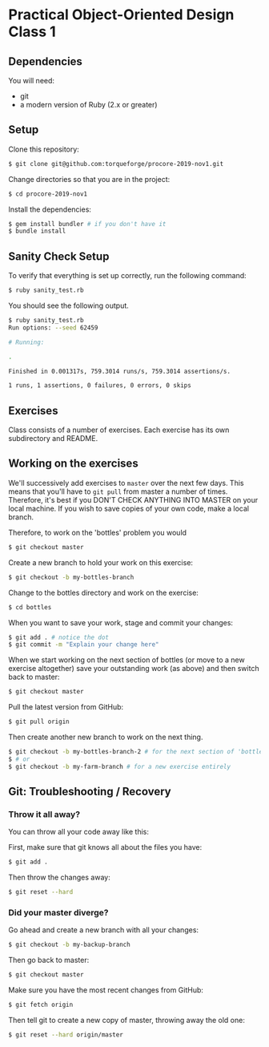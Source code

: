 # Practical Object-Oriented Design Class 1

## Dependencies

You will need:

* git
* a modern version of Ruby (2.x or greater)

## Setup

Clone this repository:

```bash
$ git clone git@github.com:torqueforge/procore-2019-nov1.git
```

Change directories so that you are in the project:

```bash
$ cd procore-2019-nov1
```

Install the dependencies:

```bash
$ gem install bundler # if you don't have it
$ bundle install
```

## Sanity Check Setup

To verify that everything is set up correctly, run the following command:

```bash
$ ruby sanity_test.rb
```

You should see the following output.
```bash
$ ruby sanity_test.rb
Run options: --seed 62459

# Running:

.

Finished in 0.001317s, 759.3014 runs/s, 759.3014 assertions/s.

1 runs, 1 assertions, 0 failures, 0 errors, 0 skips
```

## Exercises

Class consists of a number of exercises. Each exercise has its own
subdirectory and README.

## Working on the exercises

We'll successively add exercises to `master` over the next few days.  This means that you'll have to `git pull` from master a number of times.  Therefore, it's best if you DON'T CHECK ANYTHING INTO MASTER on your local machine.  If you wish to save copies of your own code, make a local branch.

Therefore, to work on the 'bottles' problem you would
```bash
$ git checkout master
```

Create a new branch to hold your work on this exercise:
```bash
$ git checkout -b my-bottles-branch
```

Change to the bottles directory and work on the exercise:
```bash
$ cd bottles
```

When you want to save your work, stage and commit your changes:
```bash
$ git add . # notice the dot
$ git commit -m "Explain your change here"
```

When we start working on the next section of bottles (or move to a new exercise
altogether) save your outstanding work (as above) and then switch back to master:
```bash
$ git checkout master
```

Pull the latest version from GitHub:
```bash
$ git pull origin
```

Then create another new branch to work on the next thing.
```bash
$ git checkout -b my-bottles-branch-2 # for the next section of 'bottles'
$ # or
$ git checkout -b my-farm-branch # for a new exercise entirely
```

## Git: Troubleshooting / Recovery

### Throw it all away?

You can throw all your code away like this:

First, make sure that git knows all about the files you have:

```bash
$ git add .
```

Then throw the changes away:

```bash
$ git reset --hard
```

### Did your master diverge?

Go ahead and create a new branch with all your changes:

```bash
$ git checkout -b my-backup-branch
```

Then go back to master:

```bash
$ git checkout master
```

Make sure you have the most recent changes from GitHub:

```bash
$ git fetch origin
```

Then tell git to create a new copy of master, throwing away the old one:

```bash
$ git reset --hard origin/master
```
